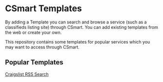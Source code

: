 # CSmart Templates

By adding a Template you can search and browse a service (such as a classifieds listing site) through CSmart.
You can add existing templates from the web or create your own.

This repository contains some templates for popular services which you may want to access through CSmart.

## Popular Templates

[Craigslist RSS Search](csmart://www.investorvista.com/csmart-app/pages/popular.csmart.json)
